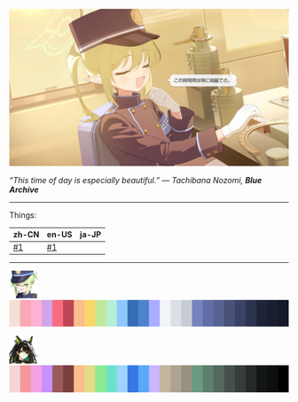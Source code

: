 ![Tachibana Nozomi, still in uniform, leans back at her desk and smiles contentedly.](img/nozomi.jpg)

*“This time of day is especially beautiful.” — Tachibana Nozomi, **Blue Archive***

---

Things:

| zh-CN | en-US | ja-JP |
| --- | --- | --- |
| [#1](w/zh-cn/2025-04-26T04.15.51.md) | [#1](w/en-us/2025-04-26T04.15.51.md) |     |

---

![](img/colors/nozomi/nozomi-icon.png)![](img/colors/nozomi/nozomi-color.png)

![](img/colors/mon3tr/mon3tr-icon.png)![](img/colors/mon3tr/mon3tr-color.png)
